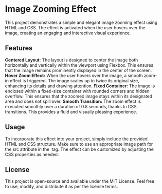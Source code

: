 
# Image Zooming Effect
This project demonstrates a simple and elegant image zooming effect using HTML and CSS. The effect is activated when the user hovers over the image, creating an engaging and interactive visual experience.

## Features
**Centered Layout:** The layout is designed to center the image both horizontally and vertically within the viewport using Flexbox. This ensures that the image remains prominently displayed in the center of the screen.
**Hover Zoom Effect:** When the user hovers over the image, a smooth zoom-in effect is triggered. The image scales up to twice its original size, enhancing its details and drawing attention.
**Fixed Container:** The image is enclosed within a fixed-size container with rounded corners and hidden overflow. This ensures that the zoomed image stays within its designated area and does not spill over.
**Smooth Transition:** The zoom effect is executed smoothly over a duration of 0.8 seconds, thanks to CSS transitions. This provides a fluid and visually pleasing experience.
## Usage
To incorporate this effect into your project, simply include the provided HTML and CSS structure. Make sure to use an appropriate image path for the src attribute in the <img> tag. The effect can be customized by adjusting the CSS properties as needed.

## License
This project is open-source and available under the MIT License. Feel free to use, modify, and distribute it as per the license terms.
